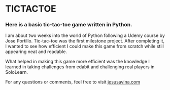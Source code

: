 # TICTACTOE

### Here is a basic tic-tac-toe game written in Python. 

I am about two weeks into the world of Python following a Udemy course by Jose Portillo.
Tic-tac-toe was the first milestone project. After completing it, I wanted to see how
efficient I could make this game from scratch while still appearing neat and readable.

What helped in making this game more efficient was the knowledge I learned in taking
challenges from edabit and challenging real players in SoloLearn.

For any questions or comments, feel free to visit [jesusavina.com](https://jesusavina.com)
